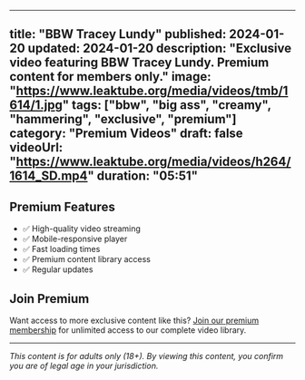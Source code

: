
---
title: "BBW Tracey Lundy"
published: 2024-01-20
updated: 2024-01-20
description: "Exclusive video featuring BBW Tracey Lundy. Premium content for members only."
image: "https://www.leaktube.org/media/videos/tmb/1614/1.jpg"
tags: ["bbw", "big ass", "creamy", "hammering", "exclusive", "premium"]
category: "Premium Videos"
draft: false
videoUrl: "https://www.leaktube.org/media/videos/h264/1614_SD.mp4"
duration: "05:51"
---

## Premium Features

- ✅ High-quality video streaming
- ✅ Mobile-responsive player
- ✅ Fast loading times
- ✅ Premium content library access
- ✅ Regular updates

## Join Premium

Want access to more exclusive content like this? [Join our premium membership](<https://whatsappad.vercel.app/>) for unlimited access to our complete video library.

---

*This content is for adults only (18+). By viewing this content, you confirm you are of legal age in your jurisdiction.*
